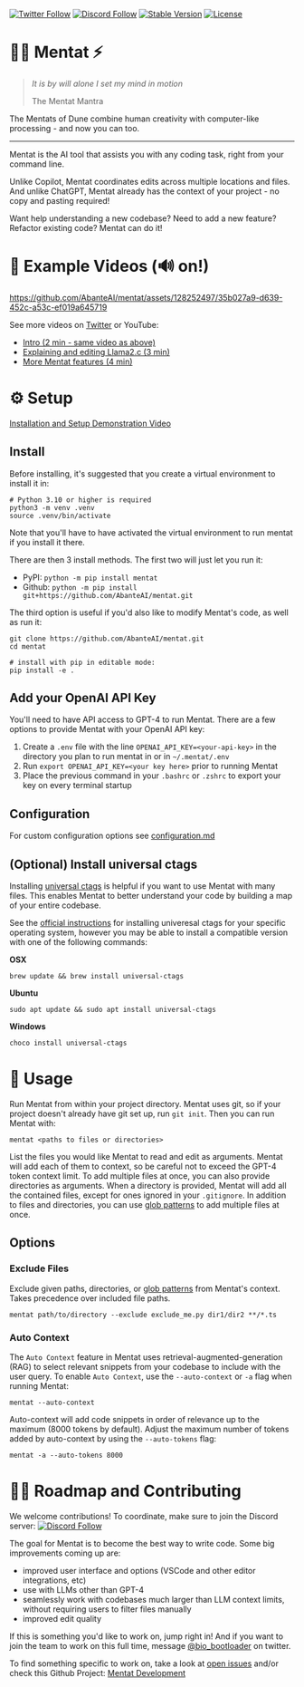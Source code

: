 [![Twitter Follow](https://img.shields.io/twitter/follow/bio_bootloader?style=social)](https://twitter.com/bio_bootloader)
[![Discord Follow](https://dcbadge.vercel.app/api/server/XbPdxAMJte?style=flat)](https://discord.gg/zbvd9qx9Pb)
[![Stable Version](https://img.shields.io/pypi/v/mentat?color=blue)](https://pypi.org/project/mentat/)
[![License](https://img.shields.io/pypi/l/mentat.svg)](https://github.com/AbanteAI/mentat/blob/main/LICENSE)

# 🧙‍♂️ Mentat ⚡

> _It is by will alone I set my mind in motion_
> 
> The Mentat Mantra

The Mentats of Dune combine human creativity with computer-like processing - and now you can too.

---

Mentat is the AI tool that assists you with any coding task, right from your command line.

Unlike Copilot, Mentat coordinates edits across multiple locations and files. And unlike ChatGPT, Mentat already has the context of your project - no copy and pasting required!

Want help understanding a new codebase? Need to add a new feature? Refactor existing code? Mentat can do it!

# 🍿 Example Videos (🔊 on!)

https://github.com/AbanteAI/mentat/assets/128252497/35b027a9-d639-452c-a53c-ef019a645719

See more videos on [Twitter](https://twitter.com/bio_bootloader/status/1683906735248125955) or YouTube:
- [Intro (2 min - same video as above)](https://www.youtube.com/watch?v=lODjaWclwpY)
- [Explaining and editing Llama2.c (3 min)](https://www.youtube.com/watch?v=qSyTWMFOjPs)
- [More Mentat features (4 min)](https://www.youtube.com/watch?v=YJLDIqq8k2A)

# ⚙️ Setup

[Installation and Setup Demonstration Video](https://www.youtube.com/watch?v=bVJP8hY8uRM)

## Install

Before installing, it's suggested that you create a virtual environment to install it in:

```
# Python 3.10 or higher is required
python3 -m venv .venv
source .venv/bin/activate
```

Note that you'll have to have activated the virtual environment to run mentat if you install it there.

There are then 3 install methods. The first two will just let you run it:
- PyPI: `python -m pip install mentat`
- Github: `python -m pip install git+https://github.com/AbanteAI/mentat.git`

The third option is useful if you'd also like to modify Mentat's code, as well as run it:

```
git clone https://github.com/AbanteAI/mentat.git
cd mentat

# install with pip in editable mode:
pip install -e .
```

## Add your OpenAI API Key

You'll need to have API access to GPT-4 to run Mentat. There are a few options to provide Mentat with your OpenAI API key:

1. Create a `.env` file with the line `OPENAI_API_KEY=<your-api-key>` in the directory you plan to run mentat in or in `~/.mentat/.env`
2. Run `export OPENAI_API_KEY=<your key here>` prior to running Mentat
3. Place the previous command in your `.bashrc` or `.zshrc` to export your key on every terminal startup

## Configuration

For custom configuration options see [configuration.md](docs/configuration.md)

## (Optional) Install universal ctags 

Installing [universal ctags](https://github.com/universal-ctags/ctags) is helpful if you want to use Mentat with many files. This enables Mentat to better understand your code by building a map of your entire codebase. 

See the [official instructions](https://github.com/universal-ctags/ctags#the-latest-build-and-package) for installing univeresal ctags for your specific operating system, however you may be able to install a compatible version with one of the following commands:

**OSX**
```shell
brew update && brew install universal-ctags
```

**Ubuntu**
```shell
sudo apt update && sudo apt install universal-ctags
```

**Windows**
```shell
choco install universal-ctags
```


# 🚀 Usage

Run Mentat from within your project directory. Mentat uses git, so if your project doesn't already have git set up, run `git init`. Then you can run Mentat with:

`mentat <paths to files or directories>`

List the files you would like Mentat to read and edit as arguments. Mentat will add each of them to context, so be careful not to exceed the GPT-4 token context limit. To add multiple files at once, you can also provide directories as arguments. When a directory is provided, Mentat will add all the contained files, except for ones ignored in your `.gitignore`. In addition to files and directories, you can use [glob patterns](https://docs.python.org/3/library/glob.html) to add multiple files at once.

## Options

### Exclude Files

Exclude given paths, directories, or [glob patterns](https://docs.python.org/3/library/glob.html) from Mentat's context. Takes precedence over included file paths.
```
mentat path/to/directory --exclude exclude_me.py dir1/dir2 **/*.ts
```

### Auto Context

The `Auto Context` feature in Mentat uses retrieval-augmented-generation (RAG) to select relevant snippets from your codebase to include with the user query. To enable `Auto Context`, use the `--auto-context` or `-a` flag when running Mentat:

```
mentat --auto-context
```

Auto-context will add code snippets in order of relevance up to the maximum (8000 tokens by default). Adjust the maximum number of tokens added by auto-context by using the `--auto-tokens` flag:

```
mentat -a --auto-tokens 8000
```

# 👩‍💻 Roadmap and Contributing

We welcome contributions! To coordinate, make sure to join the Discord server: [![Discord Follow](https://dcbadge.vercel.app/api/server/XbPdxAMJte?style=flat)](https://discord.gg/zbvd9qx9Pb)

The goal for Mentat is to become the best way to write code. Some big improvements coming up are:
- improved user interface and options (VSCode and other editor integrations, etc)
- use with LLMs other than GPT-4
- seamlessly work with codebases much larger than LLM context limits, without requiring users to filter files manually
- improved edit quality

If this is something you'd like to work on, jump right in! And if you want to join the team to work on this full time, message [@bio_bootloader](https://twitter.com/bio_bootloader) on twitter.

To find something specific to work on, take a look at [open issues](https://github.com/AbanteAI/mentat/issues) and/or check this Github Project: [Mentat Development](https://github.com/users/biobootloader/projects/2)
